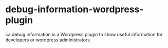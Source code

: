 # debug-information-wordpress-plugin
ca debug information is a Wordpress plugin to show useful information for developers or wordpress administrators
